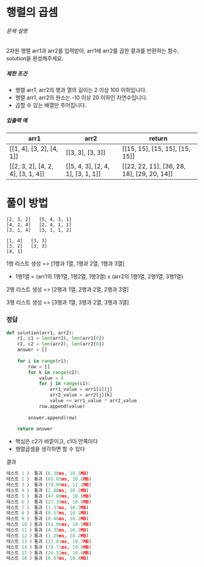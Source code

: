 # 행렬의 곱셈

###### 문제 설명

2차원 행렬 arr1과 arr2를 입력받아, arr1에 arr2를 곱한 결과를 반환하는 함수, solution을 완성해주세요.

##### 제한 조건

- 행렬 arr1, arr2의 행과 열의 길이는 2 이상 100 이하입니다.
- 행렬 arr1, arr2의 원소는 -10 이상 20 이하인 자연수입니다.
- 곱할 수 있는 배열만 주어집니다.

##### 입출력 예

| arr1                              | arr2                              | return                                     |
| --------------------------------- | --------------------------------- | ------------------------------------------ |
| [[1, 4], [3, 2], [4, 1]]          | [[3, 3], [3, 3]]                  | [[15, 15], [15, 15], [15, 15]]             |
| [[2, 3, 2], [4, 2, 4], [3, 1, 4]] | [[5, 4, 3], [2, 4, 1], [3, 1, 1]] | [[22, 22, 11], [36, 28, 18], [29, 20, 14]] |

# 풀이 방법

```
[2, 3, 2]   [5, 4, 3, 1]
[4, 2, 4]   [2, 4, 1, 1]
[3, 1, 4]   [3, 1, 1, 2]

[1, 4]   [3, 3]
[3, 2]   [3, 3]
[4, 1]
```

1행 리스트 생성 => [1행과 1열, 1행과 2열, 1행과 3열]

- 1행1열 = (arr1의 1행1열, 1행2열, 1행3열) x (arr2의 1행1열, 2행1열, 3행1열)

2행 리스트 생성 => [2행과 1열, 2행과 2열, 2행과 3열]

3행 리스트 생성 => [3행과 1열, 3행과 2열, 3행과 3열]



### 정답

```python
def solution(arr1, arr2):
    r1, c1 = len(arr1), len(arr1[0])
    r2, c2 = len(arr2), len(arr2[0])
    answer = []
    
    for i in range(r1):
        row = []
        for k in range(c2):
            value = 0
            for j in range(c1):
                arr1_value = arr1[i][j]
                arr2_value = arr2[j][k]
                value += arr1_value * arr2_value
            row.append(value)
        
        answer.append(row)
    
    return answer
```

- 핵심은 c2가 바깥이고, c1이 안쪽이다
- 행렬곱셈을 생각하면 할 수 있다

결과

```python
테스트 1 〉	통과 (6.38ms, 10.3MB)
테스트 2 〉	통과 (65.05ms, 10.8MB)
테스트 3 〉	통과 (70.00ms, 11.1MB)
테스트 4 〉	통과 (2.88ms, 10.1MB)
테스트 5 〉	통과 (47.00ms, 10.8MB)
테스트 6 〉	통과 (27.39ms, 10.8MB)
테스트 7 〉	통과 (1.37ms, 10.3MB)
테스트 8 〉	통과 (0.57ms, 10.1MB)
테스트 9 〉	통과 (0.46ms, 10.2MB)
테스트 10 〉통과 (51.06ms, 10.5MB)
테스트 11 〉통과 (4.35ms, 10.3MB)
테스트 12 〉통과 (1.29ms, 10.2MB)
테스트 13 〉통과 (37.81ms, 10.7MB)
테스트 14 〉통과 (78.71ms, 10.8MB)
테스트 15 〉통과 (24.52ms, 10.6MB)
테스트 16 〉통과 (6.67ms, 10.4MB)
```

